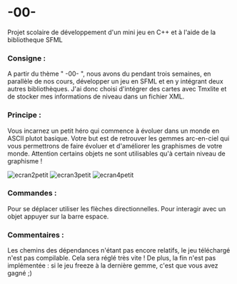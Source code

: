 # -00-
Projet scolaire de développement d'un mini jeu en C++ et à l'aide de la bibliotheque SFML


### Consigne :
A partir du thème " -00- ", nous avons du pendant trois semaines, en parallèle de nos cours, développer un jeu en SFML et en y intégrant deux autres bibliothèques. J'ai donc choisi d'intégrer des cartes avec Tmxlite et de stocker mes informations de niveau dans un fichier XML.


### Principe : 
Vous incarnez un petit héro qui commence à évoluer dans un monde en ASCII plutot basique. Votre but est de retrouver les gemmes arc-en-ciel qui vous permettrons de faire évoluer et d'améliorer les graphismes de votre monde. Attention certains objets ne sont utilisables qu'à certain niveau de graphisme !


![ecran2petit](https://user-images.githubusercontent.com/43514153/47257997-61c02c80-d495-11e8-9c6c-b874c5313a5f.png)
![ecran3petit](https://user-images.githubusercontent.com/43514153/47257995-61c02c80-d495-11e8-8c7c-0c667061229d.png)
![ecran4petit](https://user-images.githubusercontent.com/43514153/47257996-61c02c80-d495-11e8-83dc-8ddd425dfe3e.png)



### Commandes :
Pour se déplacer utiliser les flèches directionnelles. Pour interagir avec un objet appuyer sur la barre espace.




### Commentaires :
Les chemins des dépendances n'étant pas encore relatifs, le jeu téléchargé n'est pas compilable. Cela sera réglé très vite !
De plus, la fin n'est pas implémentée : si le jeu freeze à la dernière gemme, c'est que vous avez gagné ;)
